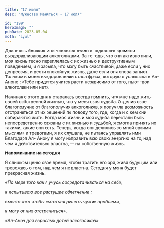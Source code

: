 ```yaml
---
title: "17 июля"
desc: "Мужество Меняться - 17 июля"

id: "199"
heroImage: ""
pubDate: 2023-05-04
moth: "iyul"
---
```


Два очень близких мне человека стали с недавнего времени выздоравливающим
алкоголиками. За те годы, что они активно пили, моя жизнь тесно переплелась с
их жизнью и деструктивным поведением, и я забыла, что могу быть счастливой,
даже если у них депрессия, и вести спокойную жизнь, даже если они снова
запьют. Толчком в моем выздоровлении стала фраза, которую я услышала в Ал-
Аноне : «Тебе придется учится расти независимо от того, пьют твои алкоголики
или нет».

Начиная с этого дня я старалась всегда помнить, что мне надо жить своей
собственной жизнью, что у меня своя судьба. Отделив свое благополучие от
благополучия алкоголиков, я получила возможность отстраняться от их решений по
поводу того, где, когда и с кем они собираются жить. Когда моя жизнь и моя
судьба перестали быть непосредственно связаны с их жизнью и судьбой, я смогла
принять их такими, какие они есть. Теперь, когда они делились со мной своими
мыслями и тревогами, я их слушала, не пытаясь управлять ими. Благодаря Ал-
Анону я могу направить всю свою энергию на то, над чем я действительно
властна, — на собственную жизнь.

**Напоминание на сегодня**

Я слишком ценю свое время, чтобы тратить его зря, живя будущим или тревожась о
том, над чем я не властна. Сегодня у меня будет прекрасная жизнь.

_«По мере того как я учусь сосредотачиваться на себе,_

_я испытываю все растущее облегчение :_

_вместо того чтобы пытаться решать чужие проблемы,_

_я могу от них отстраниться»._

_«Ал-Анон для взрослых детей алкоголиков»_
